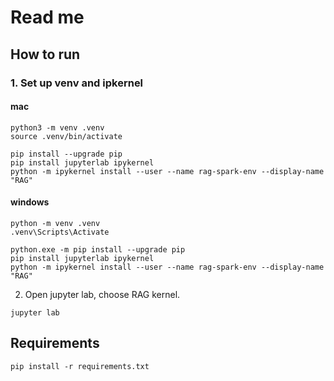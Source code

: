 # Read me
## How to run
### 1. Set up venv and ipkernel
#### mac
```
python3 -m venv .venv
source .venv/bin/activate

pip install --upgrade pip
pip install jupyterlab ipykernel
python -m ipykernel install --user --name rag-spark-env --display-name "RAG"
```
#### windows
```
python -m venv .venv
.venv\Scripts\Activate

python.exe -m pip install --upgrade pip
pip install jupyterlab ipykernel
python -m ipykernel install --user --name rag-spark-env --display-name "RAG"
```

2. Open jupyter lab, choose RAG kernel. 
```
jupyter lab
```
## Requirements
```
pip install -r requirements.txt
```
